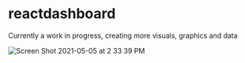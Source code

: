 # reactdashboard

Currently a work in progress, creating more visuals, graphics and data

![Screen Shot 2021-05-05 at 2 33 39 PM](https://user-images.githubusercontent.com/80994897/117191843-0766ed00-adaf-11eb-877c-33cdd2e340b6.png)
